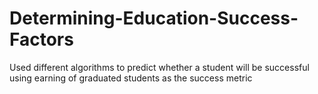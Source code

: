 # Determining-Education-Success-Factors
Used different algorithms to predict whether a student will be successful using earning of graduated students as the success metric
